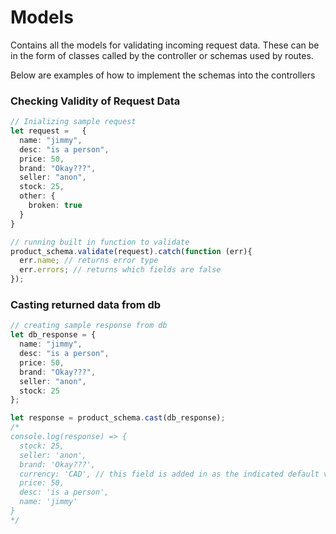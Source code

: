 # Models

Contains all the models for validating incoming request data. These can be in the form of classes called by the controller or schemas used by routes.

Below are examples of how to implement the schemas into the controllers

### Checking Validity of Request Data

```typescript
// Inializing sample request
let request =   {
  name: "jimmy",
  desc: "is a person",
  price: 50,
  brand: "Okay???",
  seller: "anon",
  stock: 25,
  other: {
    broken: true
  }
}

// running built in function to validate
product_schema.validate(request).catch(function (err){
  err.name; // returns error type
  err.errors; // returns which fields are false
});
```

### Casting returned data from db
```typescript
// creating sample response from db
let db_response = {
  name: "jimmy",
  desc: "is a person",
  price: 50,
  brand: "Okay???",
  seller: "anon",
  stock: 25
};

let response = product_schema.cast(db_response);
/*
console.log(response) => {
  stock: 25,
  seller: 'anon',
  brand: 'Okay???',
  currency: 'CAD', // this field is added in as the indicated default value
  price: 50,
  desc: 'is a person',
  name: 'jimmy'
}
*/
```